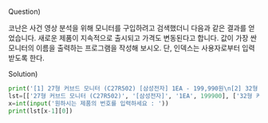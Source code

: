 Question)

코난은 사건 영상 분석을 위해 모니터를 구입하려고 검색했더니 다음과 같은 결과를 얻었습니다. 새로운 제품이 지속적으로 출시되고 가격도 변동된다고 합니다. 값이 가장 싼 모니터의 이름을 출력하는 프로그램을 작성해 보시오. 단, 인덱스는 사용자로부터 입력받도록 한다.

Solution)
~~~ python
print('[1] 27형 커브드 모니터 (C27R502) [삼성전자] 1EA - 199,990원\n[2] 32형 커브드 모니터 (LC32F397F) [삼성전자] 1EA - 249,990원\n[3] LG전자 LG 모니터 24MP88HV IPS패널 16:9 Full HD Monitor - 221,380')
lst=[['27형 커브드 모니터 (C27R502)', '[삼성전자]', '1EA', 199900], ['32형 커브드 모니터 (LC32F397F)', '[삼성전자]', '1EA', 249990], ['LG 모니터 24MP88HV IPS패널 16:9 Full HD Monitor', '[LG전자]', '1EA', 221380]]
x=int(input('원하시는 제품의 번호를 입력하세요 : '))
print(lst[x-1][0])
~~~
